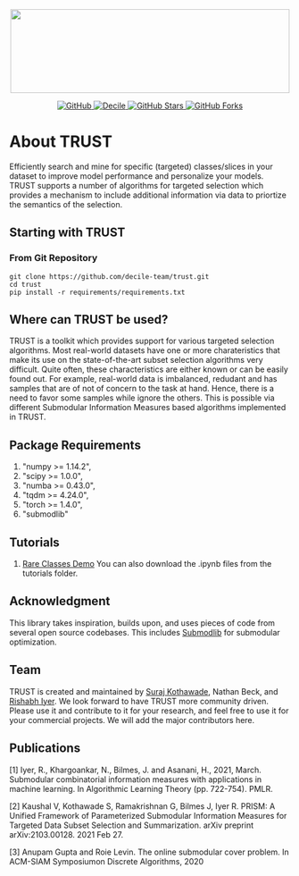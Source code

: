 <p align="center">
    <br>
        &nbsp&nbsp&nbsp&nbsp&nbsp&nbsp&nbsp&nbsp&nbsp&nbsp&nbsp&nbsp
        <img src="https://github.com/decile-team/trust/blob/main/trust_logo.svg" width="500" height="150"/>
    </br>
</p>

<p align="center">
    <a href="https://github.com/decile-team/trust/blob/main/LICENSE">
        <img alt="GitHub" src="https://img.shields.io/github/license/decile-team/trust?color=blue">
    </a>
    <a href="https://decile.org/">
        <img alt="Decile" src="https://img.shields.io/badge/website-online-green">
    </a>  
    <a href="#">
        <img alt="GitHub Stars" src="https://img.shields.io/github/stars/decile-team/trust">
    </a>
    <a href="#">
        <img alt="GitHub Forks" src="https://img.shields.io/github/forks/decile-team/trust">
    </a>
</p>

# About TRUST

Efficiently search and mine for specific (targeted) classes/slices in your dataset to improve model performance and personalize your models.
TRUST supports a number of algorithms for targeted selection which provides a mechanism to include additional information via data to priortize the semantics of the selection.

## Starting with TRUST

### From Git Repository
```
git clone https://github.com/decile-team/trust.git
cd trust
pip install -r requirements/requirements.txt
```

## Where can TRUST be used?
TRUST is a toolkit which provides support for various targeted selection algorithms. Most real-world datasets have one or more charateristics that make its use on the state-of-the-art subset selection algorithms very difficult. Quite often, these characteristics are either known or can be easily found out. For example, real-world data is imbalanced, redudant and has samples that are of not of concern to the task at hand. Hence, there is a need to favor some samples while ignore the others. This is possible via different Submodular Information Measures based algorithms implemented in TRUST.

## Package Requirements
1) "numpy >= 1.14.2",
2) "scipy >= 1.0.0",
3) "numba >= 0.43.0",
4) "tqdm >= 4.24.0",
5) "torch >= 1.4.0",
6) "submodlib"

## Tutorials
1. [Rare Classes Demo](https://colab.research.google.com/drive/1iidYqUu2Vkv_9lbIwvuwWKYPkhHt-vHR?usp=sharing)
You can also download the .ipynb files from the tutorials folder.

## Acknowledgment
This library takes inspiration, builds upon, and uses pieces of code from several open source codebases. This includes [Submodlib](https://github.com/decile-team/submodlib) for submodular optimization.

## Team
TRUST is created and maintained by [Suraj Kothawade](https://personal.utdallas.edu/~snk170001/), Nathan Beck, and [Rishabh Iyer](https://www.rishiyer.com). We look forward to have TRUST more community driven. Please use it and contribute to it for your research, and feel free to use it for your commercial projects. We will add the major contributors here.

## Publications

[1] Iyer, R., Khargoankar, N., Bilmes, J. and Asanani, H., 2021, March. Submodular combinatorial information measures with applications in machine learning. In Algorithmic Learning Theory (pp. 722-754). PMLR.


[2] Kaushal V, Kothawade S, Ramakrishnan G, Bilmes J, Iyer R. PRISM: A Unified Framework of Parameterized Submodular Information Measures for Targeted Data Subset Selection and Summarization. arXiv preprint arXiv:2103.00128. 2021 Feb 27.


[3] Anupam Gupta and Roie Levin. The online submodular cover problem. In ACM-SIAM Symposiumon Discrete Algorithms, 2020
